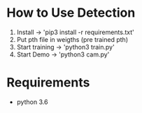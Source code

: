 # How to Use Detection

1. Install -> 'pip3 install -r requirements.txt'
2. Put pth file in weigths (pre trained pth)
3. Start training -> 'python3 train.py'
4. Start Demo -> 'python3 cam.py' 

# Requirements
* python 3.6
